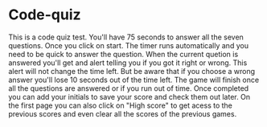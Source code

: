 # Code-quiz

This is a code quiz test. You'll have 75 seconds to answer all the seven questions. 
Once you click on start. The timer runs automatically and you need to be quick to answer the question.
When the current quetion is answered you'll get and alert telling you if you got it right or wrong.
This alert will not change the time left.
But be aware that if you choose a wrong answer you'll lose 10 seconds out of the time left. 
The game will finish once all the questions are answered or if you run out of time. 
Once completed you can add your initials to save your score and check them out later. 
On the first page you can also click on "High score" to get acess to the previous scores and even clear all the scores of the previous games. 
